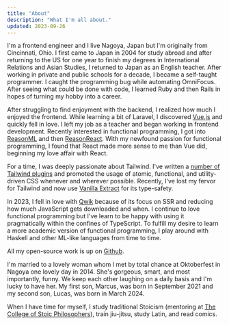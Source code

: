 ```yaml
---
title: "About"
description: "What I'm all about."
updated: 2023-09-26
---
```


I'm a frontend engineer and I live Nagoya, Japan but I'm originally from
Cincinnati, Ohio. I first came to Japan in 2004 for study abroad and after
returning to the US for one year to finish my degrees in International
Relations and Asian Studies, I returned to Japan as an English teacher. After
working in private and public schools for a decade, I became a self-taught
programmer. I caught the programming bug while automating
OmniFocus. After seeing what could be done with code, I learned
Ruby and then Rails in hopes of turning my hobby into a career.

After struggling to find enjoyment with the backend, I realized how much I
enjoyed the frontend. While learning a bit of Laravel, I discovered
[Vue.js][] and quickly fell in love. I left my job as a
teacher and began working in frontend development. Recently interested in
functional programming, I got into [ReasonML](https://reasonml.github.io) and
then [ReasonReact](https://reasonml.github.io/reason-react/). With my newfound
passion for functional programming, I found that React made more sense to me
than Vue did, beginning my love affair with React.

For a time, I was deeply passionate about Tailwind. I've written a [number of
Tailwind plugins](https://github.com/brandonpittman/tailwindcss-plugin-fancy)
and promoted the usage of atomic, functional, and utility-driven CSS whenever
and wherever possible. Recently, I've lost my fervor for Tailwind and now use [Vanilla Extract](http://vanilla-extract.style) for its type-safety.

In 2023, I fell in love with [Qwik](https://qwik.builder.io) because of its focus on SSR and reducing how much JavaScript gets downloaded and when.
I continue to love functional programming but I've learn to be happy with using it pragmatically within the confines of TypeScript.
To fulfill my desire to learn a more academic version of functional programming, I play around with Haskell and other ML-like languages from time to time.

All my open-source work is up on [Github](https://github.com/brandonpittman).

I'm married to a lovely woman whom I met by total chance at Oktoberfest in
Nagoya one lovely day in 2014. She's gorgeous, smart, and most importantly,
funny. We keep each other laughing on a daily basis and I'm lucky to have her.
My first son, Marcus, was born in September 2021 and my second son, Lucas, was born in March 2024.

When I have time for myself, I study traditional Stoicism (mentoring at [The
College of Stoic Philosophers][cosp]), train jiu-jitsu, study Latin, and read comics.

[Vue.js]: https://vuejs.org
[cosp]: https://collegeofstoicphilosophers.org
